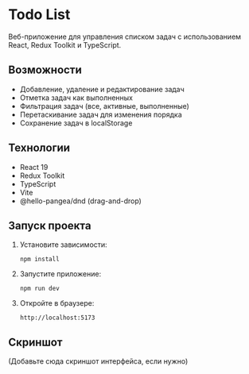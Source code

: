 # Todo List

Веб-приложение для управления списком задач с использованием React, Redux Toolkit и TypeScript.

## Возможности

- Добавление, удаление и редактирование задач
- Отметка задач как выполненных
- Фильтрация задач (все, активные, выполненные)
- Перетаскивание задач для изменения порядка
- Сохранение задач в localStorage

## Технологии

- React 19
- Redux Toolkit
- TypeScript
- Vite
- @hello-pangea/dnd (drag-and-drop)

## Запуск проекта

1. Установите зависимости:
   ```
   npm install
   ```

2. Запустите приложение:
   ```
   npm run dev
   ```

3. Откройте в браузере:
   ```
   http://localhost:5173
   ```

## Скриншот

(Добавьте сюда скриншот интерфейса, если нужно)
